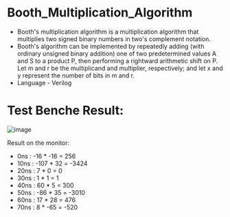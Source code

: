 # Booth_Multiplication_Algorithm
* Booth's multiplication algorithm is a multiplication algorithm that multiplies two signed binary numbers in two's complement notation.
* Booth's algorithm can be implemented by repeatedly adding (with ordinary unsigned binary addition) one of two predetermined values A and S to a product P, then performing a rightward arithmetic shift on P. Let m and r be the multiplicand and multiplier, respectively; and let x and y represent the number of bits in m and r.
* Language - Verilog

# Test Benche Result:
![image](https://github.com/SaiSaketh28/Booth_Multiplication_Algorithm/assets/97435804/ff9cd0b4-a16b-4252-bb83-3ff82157f57f)

Result on the monitor:
*  0ns :        -16 * -16 =    256
* 10ns :       -107 *  32 =  -3424
* 20ns :          7 *   0 =      0
* 30ns :          1 *   1 =      1
* 40ns :         60 *   5 =    300
* 50ns :        -86 *  35 =  -3010
* 60ns :         17 *  28 =    476
* 70ns :          8 * -65 =   -520
